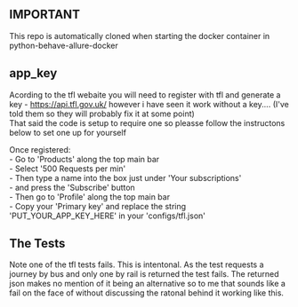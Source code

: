 ## IMPORTANT
This repo is automatically cloned when starting the docker container in python-behave-allure-docker  
  
## app_key
Acording to the tfl webaite you will need to register with tfl and generate a key - https://api.tfl.gov.uk/ however i have seen it work without a key.... 
(I've told them so they will probably fix it at some point)  
That said the code is setup to require one so pleasse follow the instructons below to set one up for yourself

Once registered:  
    - Go to 'Products' along the top main bar  
    - Select '500 Requests per min'  
    - Then type a name into the box just under 'Your subscriptions'  
    - and press the 'Subscribe' button  
    - Then go to 'Profile' along the top main bar  
    - Copy your 'Primary key' and replace the string 'PUT_YOUR_APP_KEY_HERE' in your 'configs/tfl.json'  


## The Tests
Note one of the tfl tests fails. This is intentonal. As the test requests a journey by bus and only one by rail is returned the test fails. The returned json makes no mention of it being an alternative so to me that sounds like a fail on the face of without discussing the ratonal behind it working like this.